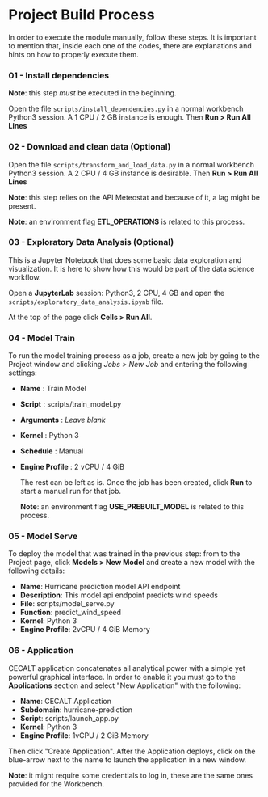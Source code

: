 # Project Build Process

In order to execute the module manually, follow these steps. It is important to mention that, inside each one of the codes, there are explanations and hints on how to properly execute them.


### 01 - Install dependencies

**Note**: this step *must* be executed in the beginning.

Open the file `scripts/install_dependencies.py` in a normal workbench Python3 session. A 1 CPU / 2 GB instance is enough. Then **Run > Run All Lines**


### 02 - Download and clean data (Optional)

Open the file `scripts/transform_and_load_data.py` in a normal workbench Python3 session. A 2 CPU / 4 GB instance is desirable. Then **Run > Run All Lines**

**Note**: this step relies on the API Meteostat and because of it, a lag might be present.

**Note**: an environment flag **ETL_OPERATIONS** is related to this process.


### 03 - Exploratory Data Analysis (Optional)

This is a Jupyter Notebook that does some basic data exploration and visualization. It is here to show how this would be part of the data science workflow.

Open a **JupyterLab** session: Python3, 2 CPU, 4 GB and open the `scripts/exploratory_data_analysis.ipynb` file. 

At the top of the page click **Cells > Run All**.


### 04 - Model Train

To run the model training process as a job, create a new job by going to the Project window and clicking _Jobs > New Job_ and entering the following settings:

* **Name** : Train Model
* **Script** : scripts/train_model.py
* **Arguments** : _Leave blank_
* **Kernel** : Python 3
* **Schedule** : Manual
* **Engine Profile** : 2 vCPU / 4 GiB

  The rest can be left as is. Once the job has been created, click **Run** to start a manual run for that job.

  **Note**: an environment flag **USE_PREBUILT_MODEL** is related to this process.


### 05 - Model Serve

To deploy the model that was trained in the previous step: from  to the Project page, click **Models > New Model** and create a new model with the following details:

* **Name**: Hurricane prediction model API endpoint
* **Description**: This model api endpoint predicts wind speeds
* **File**: scripts/model_serve.py
* **Function**: predict_wind_speed
* **Kernel**: Python 3
* **Engine Profile**: 2vCPU / 4 GiB Memory


### 06 - Application

CECALT application concatenates all analytical power with a simple yet powerful graphical interface. In order to enable it you must go to the **Applications** section and select "New Application" with the following:

* **Name**:  CECALT Application
* **Subdomain**: hurricane-prediction
* **Script**: scripts/launch_app.py
* **Kernel**: Python 3
* **Engine Profile**: 1vCPU / 2 GiB Memory

Then click "Create Application". After the Application deploys, click on the blue-arrow next to the name to launch the application in a new window.

**Note**: it might require some credentials to log in, these are the same ones provided for the Workbench.

